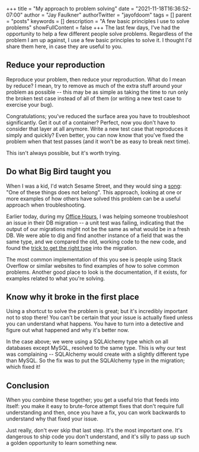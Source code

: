 +++
title = "My approach to problem solving"
date = "2021-11-18T16:36:52-07:00"
author = "Jay Faulkner"
authorTwitter = "jayofdoom" 
tags = []
parent = "posts"
keywords = []
description = "A few basic principles I use to solve problems"
showFullContent = false
+++
The last few days, I've had the opportunity to help a few different people solve problems. Regardless of the problem I
am up against, I use a few basic principles to solve it. I thought I'd share them here, in case they are useful to you.

Reduce your reproduction
------------------------
Reproduce your problem, then reduce your reproduction. What do I mean by reduce? I mean, try to remove as much of the
extra stuff around your problem as possible -- this may be as simple as taking the time to run only the broken test
case instead of all of them (or writing a new test case to exercise your bug).

Congratulations; you've reduced the surface area you have to troubleshoot significantly. Get it out of a container? 
Perfect, now you don't have to consider that layer at all anymore. Write a new test case that reproduces it simply and
quickly? Even better, you can now know that you've fixed the problem when that test passes (and it won't be as easy to
break next time).

This isn't always possible, but it's worth trying.

Do what Big Bird taught you
---------------------------
When I was a kid, I'd watch Sesame Street, and they would sing a [song](https://www.youtube.com/watch?v=rsRjQDrDnY8):
"One of these things does not belong". This approach, looking at one or more examples of how others have solved this
problem can be a useful approach when troubleshooting.

Earlier today, during my [Office Hours](https://www.youtube.com/watch?v=tWAkQIuoX7M), I was helping someone troubleshoot
an issue in their DB migration -- a unit test was failing, indicating that the output of our migrations might not be the
same as what would be in a fresh DB. We were able to dig and find another instance of a field that was the same type,
and we compared the old, working code to the new code, and found the [trick to get the right type](https://review.opendev.org/c/openstack/ironic/+/862569/9#message-d60e442f3dd78866b027be06602d80321c02a3f5)
into the migration.

The most common implementation of this you see is people using Stack Overflow or similar websites to find examples of
how to solve common problems. Another good place to look is the documentation, if it exists, for examples related to
what you're solving.

Know why it broke in the first place
------------------------------------
Using a shortcut to solve the problem is great; but it's incredibly important not to stop there! You can't be certain
that your issue is actually fixed unless you can understand what happens. You have to turn into a detective and figure
out what happened and why it's better now.

In the case above; we were using a SQLAlchemy type which on all databases except MySQL, resolved to the same type. This
is why our test was complaining -- SQLAlchemy would create with a slightly different type than MySQL. So the fix was to
put the SQLAlchemy type in the migration; which fixed it!

Conclusion
----------
When you combine these together; you get a useful trio that feeds into itself: you make it easy to brute-force attempt
fixes that don't require full understanding and then, once you have a fix, you can work backwards to understand why that
fixed your issue.

Just really, don't ever skip that last step. It's the most important one. It's dangerous to ship code you don't
understand, and it's silly to pass up such a golden opportunity to learn something new.
